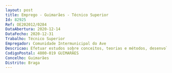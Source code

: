 ```yaml
--- 
layout: post
title: Emprego - Guimarães - Técnico Superior
Id: 82925
Ref: OE202012/0284
DataAbertura: 2020-12-14
DataFecho: 2020-12-31
Trabalho: Técnico Superior
Empregador: Comunidade Intermunicipal do Ave
Descricao: Efetuar estudos sobre conceitos, teorias e métodos, desenvolver ou aplicar os conhecimentos inerentes à licenciatura em Engenharia do Ambiente  efetuar estudos sobre ambiente e sustentabilidade  aplicar a legislação ambiental  fornecer apoio técnico em decisões ao nível local regional  instruir candidaturas intermunicipais que visem obter o apoio de fundos comunitários e submissão das mesmas nas correspondentes plataformas  assegurar a gestão e o acompanhamento físico e financeiro das operações financiadas por fundos comunitários na área do ambiente, bem como, responder a todos os quesitos solicitados pelas autoridades de gestão e auditores  Procurar fontes de financiamento nacionais e comunitários para projetos e iniciativas da CIM do Ave e dos seus Municípios  preparar programas de formação e sensibilização na área do ambiente, eficiência energética, alterações climáticas e economia circular  apoiar programas e ou projetos de sensibilização ambiental, eficiência energética, alterações climáticas e economia circular  exercer funções consultivas, de estudo, planeamento, programação, avaliação e aplicação de métodos e processos de natureza técnica e ou científica, que fundamentam e preparam a tomada de decisões  preparar informação para dar resposta aos compromissos assumidos no domínio estatístico com Organismos Nacionais e Internacionais  elaborar informações e documentação de suporte ao lançamento de procedimentos de contratação pública  apoiar a implementação regional do Plano Nacional de Energia e Clima 2030  prestar apoio e acompanhamento técnico à execução, monitorização e avaliação do PDCT do Ave na área do ambiente  representar o órgão ou serviço em assuntos da sua especialidade e tomar opções de índole técnica, enquadradas por diretivas ou orientações superiores.
CodigoPostal: 4800-019 GUIMARÃES
Concelho: Guimarães
Distrito: Braga
--- 
```

